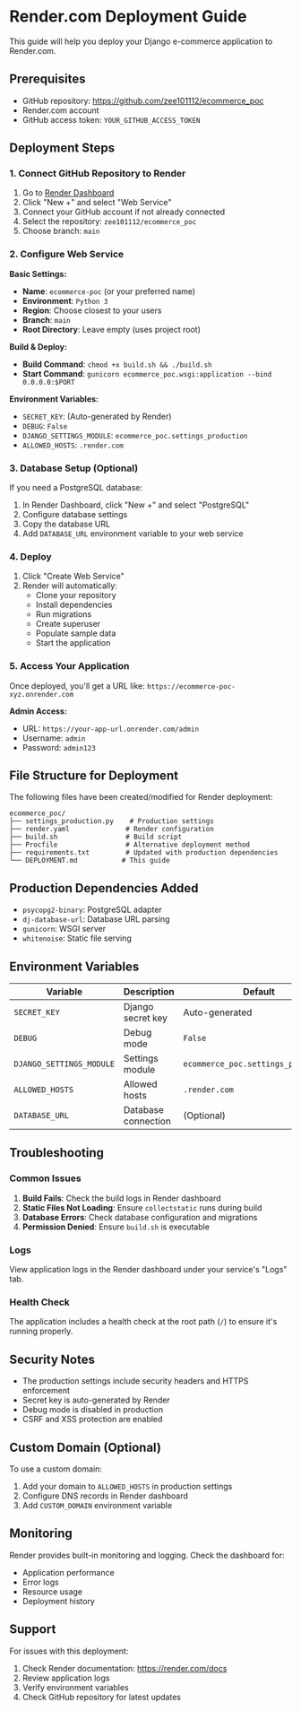 # Render.com Deployment Guide

This guide will help you deploy your Django e-commerce application to Render.com.

## Prerequisites

- GitHub repository: https://github.com/zee101112/ecommerce_poc
- Render.com account
- GitHub access token: `YOUR_GITHUB_ACCESS_TOKEN`

## Deployment Steps

### 1. Connect GitHub Repository to Render

1. Go to [Render Dashboard](https://dashboard.render.com)
2. Click "New +" and select "Web Service"
3. Connect your GitHub account if not already connected
4. Select the repository: `zee101112/ecommerce_poc`
5. Choose branch: `main`

### 2. Configure Web Service

**Basic Settings:**
- **Name**: `ecommerce-poc` (or your preferred name)
- **Environment**: `Python 3`
- **Region**: Choose closest to your users
- **Branch**: `main`
- **Root Directory**: Leave empty (uses project root)

**Build & Deploy:**
- **Build Command**: `chmod +x build.sh && ./build.sh`
- **Start Command**: `gunicorn ecommerce_poc.wsgi:application --bind 0.0.0.0:$PORT`

**Environment Variables:**
- `SECRET_KEY`: (Auto-generated by Render)
- `DEBUG`: `False`
- `DJANGO_SETTINGS_MODULE`: `ecommerce_poc.settings_production`
- `ALLOWED_HOSTS`: `.render.com`

### 3. Database Setup (Optional)

If you need a PostgreSQL database:

1. In Render Dashboard, click "New +" and select "PostgreSQL"
2. Configure database settings
3. Copy the database URL
4. Add `DATABASE_URL` environment variable to your web service

### 4. Deploy

1. Click "Create Web Service"
2. Render will automatically:
   - Clone your repository
   - Install dependencies
   - Run migrations
   - Create superuser
   - Populate sample data
   - Start the application

### 5. Access Your Application

Once deployed, you'll get a URL like: `https://ecommerce-poc-xyz.onrender.com`

**Admin Access:**
- URL: `https://your-app-url.onrender.com/admin`
- Username: `admin`
- Password: `admin123`

## File Structure for Deployment

The following files have been created/modified for Render deployment:

```
ecommerce_poc/
├── settings_production.py    # Production settings
├── render.yaml              # Render configuration
├── build.sh                 # Build script
├── Procfile                 # Alternative deployment method
├── requirements.txt         # Updated with production dependencies
└── DEPLOYMENT.md           # This guide
```

## Production Dependencies Added

- `psycopg2-binary`: PostgreSQL adapter
- `dj-database-url`: Database URL parsing
- `gunicorn`: WSGI server
- `whitenoise`: Static file serving

## Environment Variables

| Variable | Description | Default |
|----------|-------------|---------|
| `SECRET_KEY` | Django secret key | Auto-generated |
| `DEBUG` | Debug mode | `False` |
| `DJANGO_SETTINGS_MODULE` | Settings module | `ecommerce_poc.settings_production` |
| `ALLOWED_HOSTS` | Allowed hosts | `.render.com` |
| `DATABASE_URL` | Database connection | (Optional) |

## Troubleshooting

### Common Issues

1. **Build Fails**: Check the build logs in Render dashboard
2. **Static Files Not Loading**: Ensure `collectstatic` runs during build
3. **Database Errors**: Check database configuration and migrations
4. **Permission Denied**: Ensure `build.sh` is executable

### Logs

View application logs in the Render dashboard under your service's "Logs" tab.

### Health Check

The application includes a health check at the root path (`/`) to ensure it's running properly.

## Security Notes

- The production settings include security headers and HTTPS enforcement
- Secret key is auto-generated by Render
- Debug mode is disabled in production
- CSRF and XSS protection are enabled

## Custom Domain (Optional)

To use a custom domain:

1. Add your domain to `ALLOWED_HOSTS` in production settings
2. Configure DNS records in Render dashboard
3. Add `CUSTOM_DOMAIN` environment variable

## Monitoring

Render provides built-in monitoring and logging. Check the dashboard for:
- Application performance
- Error logs
- Resource usage
- Deployment history

## Support

For issues with this deployment:
1. Check Render documentation: https://render.com/docs
2. Review application logs
3. Verify environment variables
4. Check GitHub repository for latest updates
